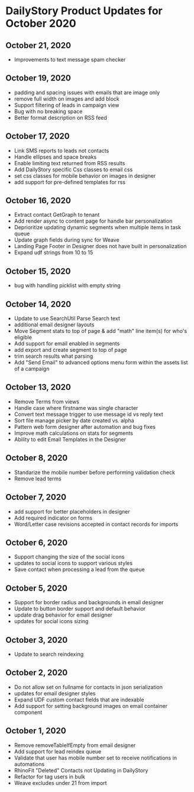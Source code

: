 # DailyStory Product Updates for October 2020
## October 21, 2020
* Improvements to text message spam checker

## October 19, 2020
* padding and spacing issues with emails that are image only
* remove full width on images and add block
* Support filtering of leads in campaign view
* Bug with no breaking space
* Better format description on RSS feed

## October 17, 2020
* Link SMS reports to leads not contacts
* Handle ellipses and space breaks
* Enable limiting text returned from RSS results
* Add DailyStory specific Css classes to email css
* set css classes for mobile behavior on images in designer
* add support for pre-defined templates for rss

## October 16, 2020
* Extract contact GetGraph to tenant
* Add render async to content page for handle bar personalization
* Deprioritize updating dynamic segments when multiple items in task queue
* Update graph fields during sync for Weave
* Landing Page Footer in Designer does not have built in personalization
* Expand udf strings from 10 to 15

## October 15, 2020
* bug with handling picklist with empty string

## October 14, 2020
* Update to use SearchUtil Parse Search text
* additional email designer layouts
* Move Segment stats to top of page & add "math" line item(s) for who's eligible
* Add support for email enabled in segments
* add export and create segment to top of page
* trim search results what parsing
* Add "Send Email" to advanced options menu form within the assets list of a campaign

## October 13, 2020
* Remove Terms from views
* Handle case where firstname was single character
* Convert text message trigger to use message id vs reply text
* Sort file manage picker by date created vs. alpha
* Pattern web form designer after automation and bug fixes
* Improve math calculations on stats for segments
* Ability to edit Email Templates in the Designer

## October 8, 2020
* Standarize the mobile number before performing validation check
* Remove lead terms

## October 7, 2020
* add support for better placeholders in designer
* Add required indicator on forms
* Word/Letter case revisions accepted in contact records for imports

## October 6, 2020
* Support changing the size of the social icons
* updates to social icons to support various styles
* Save contact when processing a lead from the queue

## October 5, 2020
* Support for border radius and backgrounds in email designer
* Update to button border support and default behavior
* update drag behavior for email designer
* updates for social icons sizing

## October 3, 2020
* Update to search reindexing

## October 2, 2020
* Do not allow set on fullname for contacts in json serialization
* updates for email designer styles
* Expand UDF custom contact fields that are indexable
* Add support for setting background images on email container component

## October 1, 2020
* Remove removeTableIfEmpty from email designer
* Add support for lead reindex queue
* Validate that user has mobile number set to receive notifications in automations
* RhinoFit "Deleted" Contacts not Updating in DailyStory
* Refactor for tag users in bulk
* Weave excludes under 21 from import
